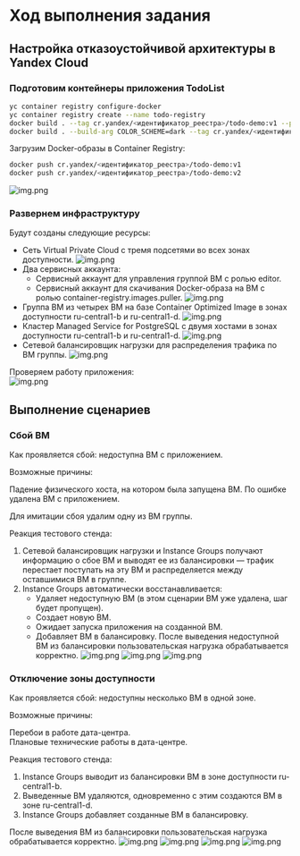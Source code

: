 # Ход выполнения задания

## Настройка отказоустойчивой архитектуры в Yandex Cloud

### Подготовим контейнеры приложения TodoList

```bash
yc container registry configure-docker
yc container registry create --name todo-registry
docker build . --tag cr.yandex/<идентификатор_реестра>/todo-demo:v1 --platform linux/amd64
docker build . --build-arg COLOR_SCHEME=dark --tag cr.yandex/<идентификатор_реестра>/todo-demo:v2 --platform linux/amd64
```
Загрузим Docker-образы в Container Registry:

```bash
docker push cr.yandex/<идентификатор_реестра>/todo-demo:v1
docker push cr.yandex/<идентификатор_реестра>/todo-demo:v2
```
![img.png](files/todo-container.png)

### Развернем инфраструктуру

Будут созданы следующие ресурсы:

- Сеть Virtual Private Cloud с тремя подсетями во всех зонах доступности.
![img.png](files/vpc.png)
- Два сервисных аккаунта:
  - Сервисный аккаунт для управления группой ВМ с ролью editor. 
  - Сервисный аккаунт для скачивания Docker-образа на ВМ с ролью container-registry.images.puller.
![img.png](files/service-users.png)
- Группа ВМ из четырех ВМ на базе Container Optimized Image в зонах доступности ru-central1-b и ru-central1-d.
![img.png](files/group-vm.png)
- Кластер Managed Service for PostgreSQL с двумя хостами в зонах доступности ru-central1-b и ru-central1-d.
![img.png](files/PostgreSQL.png)
- Сетевой балансировщик нагрузки для распределения трафика по ВМ группы.
![img.png](files/lb.png)

Проверяем работу приложения:<br>
![img.png](files/check-app.png)

## Выполнение сценариев

### Сбой ВМ

Как проявляется сбой: недоступна ВМ с приложением.

Возможные причины:

Падение физического хоста, на котором была запущена ВМ.
По ошибке удалена ВМ с приложением.

Для имитации сбоя удалим одну из ВМ группы.

Реакция тестового стенда:

1. Сетевой балансировщик нагрузки и Instance Groups получают информацию о сбое ВМ и выводят ее из балансировки — трафик перестает поступать на эту ВМ и распределяется между оставшимися ВМ в группе.<br>
2. Instance Groups автоматически восстанавливается: <br>
   - Удаляет недоступную ВМ (в этом сценарии ВМ уже удалена, шаг будет пропущен).
   - Создает новую ВМ.
   - Ожидает запуска приложения на созданной ВМ.
   - Добавляет ВМ в балансировку.
После выведения недоступной ВМ из балансировки пользовательская нагрузка обрабатывается корректно.
![img.png](files/kill-vm.png)
![img.png](files/kill-vm02.png)
![img.png](files/kill-vm03.png)

### Отключение зоны доступности

Как проявляется сбой: недоступны несколько ВМ в одной зоне.

Возможные причины:

Перебои в работе дата-центра.<br>
Плановые технические работы в дата-центре.

Реакция тестового стенда:

1. Instance Groups выводит из балансировки ВМ в зоне доступности ru-central1-b.
2. Выведенные ВМ удаляются, одновременно с этим создаются ВМ в зоне ru-central1-d.
3. Instance Groups добавляет созданные ВМ в балансировку.

После выведения ВМ из балансировки пользовательская нагрузка обрабатывается корректно.
![img.png](files/kill-dc.png)
![img.png](files/kill-dc02.png)
![img.png](files/kill-dc03.png)
![img.png](files/kill-dc04.png)